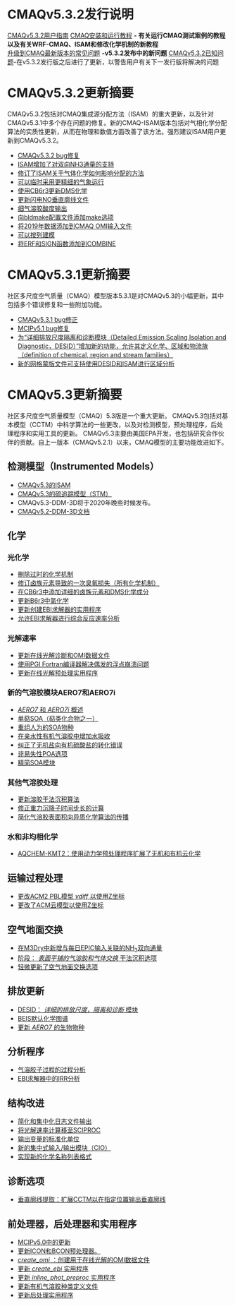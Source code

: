 CMAQv5.3.2发行说明
=====================================

[CMAQv5.3.2用户指南](../Users_Guide/README.md)
[CMAQ安装和运行教程](DOCS/Users_Guide/Tutorials/README.md) **- 有关运行CMAQ测试案例的教程以及有关WRF-CMAQ、ISAM和修改化学机制的新教程**  
[升级到CMAQ最新版本的常见问题](CMAQ_FAQ.md) **-v5.3.2发布中的新问题**
[CMAQv5.3.2已知问题](../Known_Issues/README.md)-在v5.3.2发行版之后进行了更新，以警告用户有关下一发行版将解决的问题

# CMAQv5.3.2更新摘要

CMAQv5.3.2包括对CMAQ集成源分配方法（ISAM）的重大更新，以及针对CMAQv5.3.1中多个存在问题的修复。新的CMAQ-ISAM版本包括对气相化学分配算法的实质性更新，从而在物理和数值方面改善了该方法。强烈建议ISAM用户更新到CMAQv5.3.2。

* [CMAQv5.3.2 bug修复](CMAQv5.3.2_bugfixes.md)
* [ISAM增加了对双向NH3通量的支持](ISAM_bidi_support.md)
* [修订了ISAM关于气体化学如何影响分配的方法](ISAM_gas_chemistry_v532.md)
* [可以临时采用更精细的气象运行](running_with_temporally_finer_MET.md)
* [使用CB6r3更新DMS化学](DMS_chemistry_update.md)
* [更新闪电NO垂直廓线文件](Update_the_lightning_NO_vertical_profile.md)
* [细气溶胶酸度输出](specdef_ae7_pH.md)
* [向bldmake配置文件添加make选项](Add_make_options_to_the_cfg_file_for_bldmake.md)
* [将2019年数据添加到CMAQ OMI输入文件](OMI_through_2019.md)
* [可以按列建模](Enable_Column_Modeling.md)
* [将ERF和SIGN函数添加到COMBINE](Add_ERF_and_SIGN_to_COMBINEs_grid_cell_functions.md)

# CMAQv5.3.1更新摘要

社区多尺度空气质量（CMAQ）模型版本5.3.1是对CMAQv5.3的小幅更新，其中包括多个错误修复和一些附加功能。

* [CMAQv5.3.1 bug修正](CMAQv5.3.1_bugfixes.md)
* [MCIPv5.1 bug修复](MCIPv5.1_bugfixes.md)
* [为“详细排放尺度隔离和诊断模块（Detailed Emission Scaling Isolation and Diagnostic，DESID）”增加新的功能，允许其定义化学、区域和物流族（definition of chemical, region and stream families）](DESID_families.md)
* [新的网格蒙版文件可支持使用DESID和ISAM进行区域分析](regional_12US1_gridmask.md)

# CMAQv5.3更新摘要

社区多尺度空气质量模型（CMAQ）5.3版是一个重大更新。 CMAQv5.3包括对基本模型（CCTM）中科学算法的一些更改，以及对检测模型，预处理程序，后处理程序和实用工具的更新。 CMAQv5.3主要由美国EPA开发，也包括研究合作伙伴的贡献。自上一版本（CMAQv5.2.1）以来，CMAQ模型的主要功能改进如下。

<a id="instrumented_models"></a>
## 检测模型（Instrumented Models）
* [CMAQv5.3的ISAM](updates_to_CMAQ_ISAM.md)
* [CMAQv5.3的硫追踪模型（STM）](sulfur_tracking.md)
* CMAQv5.3-DDM-3D将于2020年晚些时候发布。
* [CMAQv5.2-DDM-3D文档](https://github.com/zhifzhang/CMAQ/blob/5.2_DDM-3D/DOCS/Instrumented_Docs/CMAQ_DDM.md )

<a id="chemistry"></a>
## 化学
### 光化学

* [删除过时的化学机制](obsolete_mechanisms.md)
* [修订卤族元素导致的一次臭氧损失（所有化学机制）](simple_halogen_chemistry.md)
* [在CB6r3中添加详细的卤族元素和DMS化学成分](detailed_halogen_and_DMS_chemistry.md)
* [更新B6r3中氯化学](chlorine_chemistry_CB6r3.md)
* [更新创建EBI求解器的实用程序](updates_to_create_ebi.md)
* [允许EBI求解器进行综合反应速率分析](allow_ebi_to_do_IRR_analysis.md)

### 光解速率
* [更新在线光解诊断和OMI数据文件](inline_phot_diagnostic_and_OMI.md)
* [使用PGI Fortran编译器解决偶发的浮点崩溃问题](inline_phot_pgi_floating_point_crashes.md)
* [更新在线光解预处理实用程序](updates_to_inline_phot_preproc.md)

### 新的气溶胶模块AERO7和AERO7i
* [ *AERO7* 和 *AERO7i* 概述](aero7_overview.md)
* [单萜SOA（萜类化合物之一）](monoterpene_SOA.md)
* [重组人为的SOA物种](anthro_SOA.md)
* [在亲水性有机气溶胶中增加水吸收](organic_water.md)
* [纠正了无机盐向有机硫酸盐的转化错误](inorganicsulfate_iepox_fix.md)
* [非易失性POA选项](nonvolatile_POA.md)
* [精简SOA模块](streamlined_SOA.md)

### 其他气溶胶处理
* [更新溶胶干法沉积算法](aerosol_dry_deposition.md)
* [修正重力沉降子时间步长的计算](gravitational_settling.md)
* [简化气溶胶表面积向异质化学算法的传播](HetChem_aerosol_param.md)

### 水和非均相化学
* [AQCHEM-KMT2：使用动力学预处理程序扩展了无机和有机云化学](aqchem-kmt2.md)

## 运输过程处理
* [更改ACM2 PBL模型 _vdiff_ 以使用Z坐标](VdiffZ.md)
* [更改了ACM云模型以使用Z坐标](Z-coords%20for%20ACMcloud.md)

## 空气地面交换
* [在M3Dry中新增与每日EPIC输入关联的NH<sub>3</sub>双向通量](M3dry-Bidi.md)
* [阶段： *表面平铺的气溶胶和气体交换* 干法沉积选项](stage_overview.md)
* [轻微更新了空气地面交换选项](asx_run_options.md)

## 排放更新

* [DESID： *详细的排放尺度，隔离和诊断* 模块](emissions_redesign.md)
* [BEIS默认化学图谱](BEIS_mapping.md)
* [更新 *AERO7* 的生物物种](biogenic_apinene.md)

## 分析程序
* [气溶胶子过程的过程分析](aerosol_process_analysis.md)
* [EBI求解器中的IRR分析](allow_ebi_to_do_IRR_analysis.md)

## 结构改进
* [简化和集中化日志文件输出](logfile.md)
* [将光解速率计算移至SCIPROC](move_phot_to_sciproc.md)
* [输出变量的标准化单位](output_units.md)
* [新的集中式输入/输出模块（CIO）](centralized_io.md)
* [实现新的化学名称列表格式](chemical_namelists.md)

## 诊断选项
* [垂直廓线提取：扩展CCTM以在指定位置输出垂直廓线](vertical_extraction.md)

## 前处理器，后处理器和实用程序
* [MCIPv5.0中的更新](../../PREP/mcip/docs/ReleaseNotes)
* [更新ICON和BCON预处理器。](updates_to_ICON_BCON.md)
* [ *create_omi*  ：创建用于在线光解的OMI数据文件](Add_create_omi_tool.md)
* [更新 *create_ebi* 实用程序](updates_to_create_ebi.md)
* [更新 *inline_phot_preproc* 实用程序](updates_to_inline_phot_preproc.md)
* [更新有机气溶胶种类定义文件](specdef_aero.md)
* [更新后处理实用程序](postprocessing_tools.md)
